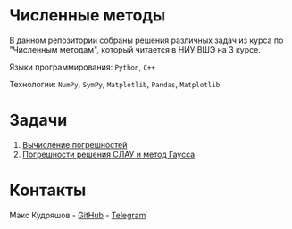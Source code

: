 # Численные методы

В данном репозитории собраны решения различных задач из курса по "Численным методам", который читается в НИУ ВШЭ на 3 курсе.

Языки программирования: `Python`, `C++`

Технологии: `NumPy`, `SymPy`, `Matplotlib`, `Pandas`, `Matplotlib`

# Задачи

1. [Вычисление погрешностей](errors)
2. [Погрешности решения СЛАУ и метод Гаусса](gauss)

# Контакты

Макс Кудряшов - [GitHub](https://github.com/kudrmax/) - [Telegram](https://t.me/kudrmax)